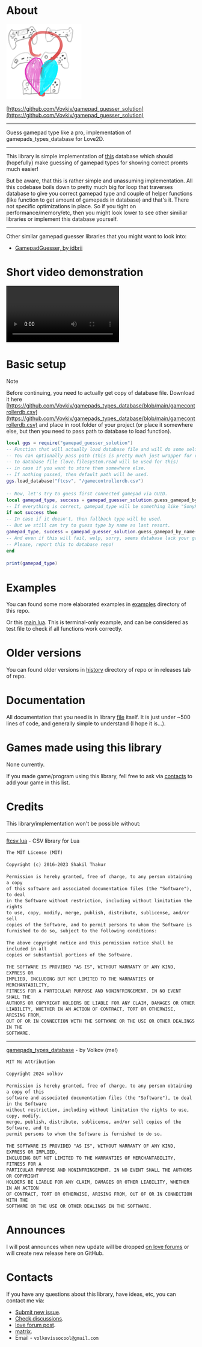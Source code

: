 # About

![Logo of Gamepad Guesser Solution](assets/icons/icon_200x200.webp)

[https://github.com/Vovkiv/gamepad_guesser_solution](https://github.com/Vovkiv/gamepad_guesser_solution)

---

Guess gamepad type like a pro, implementation of gamepads_types_database for Love2D.

---

This library is simple implementation of [this](https://github.com/Vovkiv/gamepads_types_database) database which should (hopefully) make guessing of gamepad types for showing correct promts much easier!

But be aware, that this is rather simple and unassuming implementation. All this codebase boils down to pretty much big for loop that traverses database to give you correct gamepad type and couple of helper functions (like function to get amount of gamepads in database) and that's it. There not specific optimizations in place. So if you tight on performance/memory/etc, then you might look lower to see other similiar libraries or implement this database yourself.

---

Other similar gamepad guesser libraries that you might want to look into:

* [GamepadGuesser, by idbrii](https://github.com/idbrii/love-gamepadguesser)

# Short video demonstration

![Video demonstatrion in webm file.](assets/demo.webm)

# Basic setup
>[!NOTE]
> Before continuing, you need to actually get copy of database file. Download it here [https://github.com/Vovkiv/gamepads_types_database/blob/main/gamecontrollerdb.csv](https://github.com/Vovkiv/gamepads_types_database/blob/main/gamecontrollerdb.csv) and place in root folder of your project (or place it somewhere else, but then you need to pass path to database to load function).

```lua
local ggs = require("gamepad_guesser_solution")
-- Function that will actually load database file and will do some self tests on it. 
-- You can optionally pass path (this is pretty much just wrapper for require() ) to ftcsv library  and
-- to database file (love.filesystem.read will be used for this)
-- in case if you want to store them somewhere else.
-- If nothing passed, then default path will be used.
ggs.load_database("ftcsv", "/gamecontrollerdb.csv")

-- Now, let's try to guess first connected gamepad via GUID.
local gamepad_type, success = gamepad_guesser_solution.guess_gamepad_by_guid(love.joystick.getJoysticks()[1]:getGUID())
-- If everything is correct, gamepad_type will be something like "SonyPS4".
if not success then
-- In case if it doesn't, then fallback type will be used.
-- But we still can try to guess type by name as last resort.
gamepad_type, success = gamepad_guesser_solution.guess_gamepad_by_name(love.joystick.getJoysticks()[1]:getName())
-- And even if this will fail, welp, sorry, seems database lack your gamepad!
-- Please, report this to database repo!
end

print(gamepad_type)
```

# Examples
You can found some more elaborated examples in [examples](/examples/) directory of this repo.

Or this [main.lua](/main.lua). This is terminal-only example, and can be considered as test file to check if all functions work correctly.

# Older versions
You can found older versions in [history](/history/) directory of repo or in releases tab of repo.

# Documentation
All documentation that you need is in library [file](/gamepad_guesser_solution.lua) itself. It is just under ~500 lines of code, and generally simple to understand (I hope it is...).

# Games made using this library
None currently.

If you made game/program using this library, fell free to ask via [contacts](#contacts) to add your game in this list.

# Credits
This library/implementation won't be possible without:

---

[ftcsv.lua](https://github.com/FourierTransformer/ftcsv) - CSV library for Lua

```license
The MIT License (MIT)

Copyright (c) 2016-2023 Shakil Thakur

Permission is hereby granted, free of charge, to any person obtaining a copy
of this software and associated documentation files (the "Software"), to deal
in the Software without restriction, including without limitation the rights
to use, copy, modify, merge, publish, distribute, sublicense, and/or sell
copies of the Software, and to permit persons to whom the Software is
furnished to do so, subject to the following conditions:

The above copyright notice and this permission notice shall be included in all
copies or substantial portions of the Software.

THE SOFTWARE IS PROVIDED "AS IS", WITHOUT WARRANTY OF ANY KIND, EXPRESS OR
IMPLIED, INCLUDING BUT NOT LIMITED TO THE WARRANTIES OF MERCHANTABILITY,
FITNESS FOR A PARTICULAR PURPOSE AND NONINFRINGEMENT. IN NO EVENT SHALL THE
AUTHORS OR COPYRIGHT HOLDERS BE LIABLE FOR ANY CLAIM, DAMAGES OR OTHER
LIABILITY, WHETHER IN AN ACTION OF CONTRACT, TORT OR OTHERWISE, ARISING FROM,
OUT OF OR IN CONNECTION WITH THE SOFTWARE OR THE USE OR OTHER DEALINGS IN THE
SOFTWARE.
```

---

[gamepads_types_database](https://github.com/Vovkiv/gamepads_types_database) - by Volkov (me!)
```license
MIT No Attribution

Copyright 2024 volkov

Permission is hereby granted, free of charge, to any person obtaining a copy of this
software and associated documentation files (the "Software"), to deal in the Software
without restriction, including without limitation the rights to use, copy, modify,
merge, publish, distribute, sublicense, and/or sell copies of the Software, and to
permit persons to whom the Software is furnished to do so.

THE SOFTWARE IS PROVIDED "AS IS", WITHOUT WARRANTY OF ANY KIND, EXPRESS OR IMPLIED,
INCLUDING BUT NOT LIMITED TO THE WARRANTIES OF MERCHANTABILITY, FITNESS FOR A
PARTICULAR PURPOSE AND NONINFRINGEMENT. IN NO EVENT SHALL THE AUTHORS OR COPYRIGHT
HOLDERS BE LIABLE FOR ANY CLAIM, DAMAGES OR OTHER LIABILITY, WHETHER IN AN ACTION
OF CONTRACT, TORT OR OTHERWISE, ARISING FROM, OUT OF OR IN CONNECTION WITH THE
SOFTWARE OR THE USE OR OTHER DEALINGS IN THE SOFTWARE.
```


# Announces
I will post announces when new update will be dropped [on love forums](https://love2d.org/forums/viewtopic.php?t=96160) or will create new release here on GitHub.

# Contacts
If you have any questions about this library, have ideas, etc, you can contact me via:

* [Submit new issue](https://github.com/Vovkiv/gamepad_guesser_solution/issues/new).
* [Check discussions](https://github.com/Vovkiv/gamepad_guesser_solution/discussions/1).
* [love forum post](https://love2d.org/forums/viewtopic.php?t=96160).
* [matrix](https://matrix.to/#/@vovkiv:matrix.org).
* Email - `volkovissocool@gmail.com`